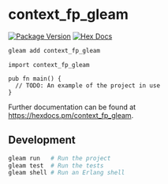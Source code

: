 # context_fp_gleam

[![Package Version](https://img.shields.io/hexpm/v/context_fp_gleam)](https://hex.pm/packages/context_fp_gleam)
[![Hex Docs](https://img.shields.io/badge/hex-docs-ffaff3)](https://hexdocs.pm/context_fp_gleam/)

```sh
gleam add context_fp_gleam
```
```gleam
import context_fp_gleam

pub fn main() {
  // TODO: An example of the project in use
}
```

Further documentation can be found at <https://hexdocs.pm/context_fp_gleam>.

## Development

```sh
gleam run   # Run the project
gleam test  # Run the tests
gleam shell # Run an Erlang shell
```
